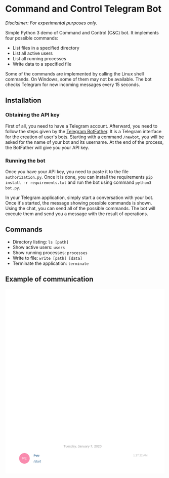 # Command and Control Telegram Bot
*Disclaimer: For experimental purposes only.*

Simple Python 3 demo of Command and Control (C&C) bot. It implements four possible commands:
* List files in a specified directory
* List all active users
* List all running processes
* Write data to a specified file

Some of the commands are implemented by calling the Linux shell commands. On Windows, some of them may not be available. The bot checks Telegram for new incoming messages every 15 seconds.

## Installation
### Obtaining the API key
First of all, you need to have a Telegram account. Afterward, you need to follow the steps given by the [Telegram BotFather](https://telegram.me/botfather). It is a Telegram interface for the creation of user's bots. Starting with a command `/newbot`, you will be asked for the name of your bot and its username. At the end of the process, the BotFather will give you your API key.

### Running the bot
 Once you have your API key, you need to paste it to the file `authorization.py`. Once it is done, you can install the requirements `pip install -r requirements.txt` and run the bot using command `python3 bot.py`.

In your Telegram application, simply start a conversation with your bot. Once it's started, the message showing possible commands is shown. Using the chat, you can send all of the possible commands. The bot will execute them and send you a message with the result of operations.

## Commands

* Directory listing: `ls [path]`  
* Show active users: `users`  
* Show running processes: `processes`  
* Write to file: `write [path] [data]`  
* Terminate the application: `terminate`  

## Example of communication

![Communication](./imgs/comm.gif)
